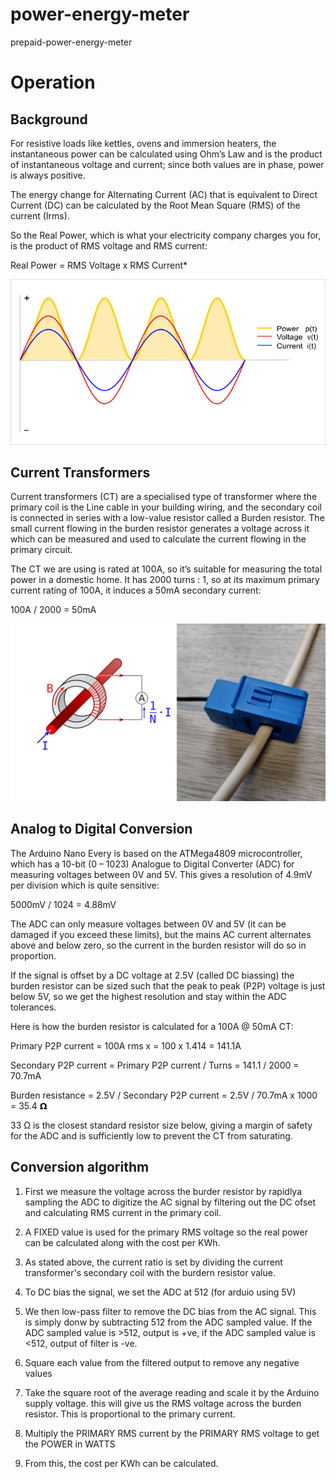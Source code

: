 # power-energy-meter
prepaid-power-energy-meter

# Operation
## Background
For resistive loads like kettles, ovens and immersion heaters, the instantaneous power can be calculated using Ohm’s Law and is the product of instantaneous voltage and current; since both values are in phase, power is always positive.

The energy change for Alternating Current (AC) that is equivalent to Direct Current (DC) can be calculated by the Root Mean Square (RMS) of the current (Irms).

So the Real Power, which is what your electricity company charges you for, is the product of RMS voltage and RMS current:

Real Power = RMS Voltage x RMS Current*

![AC Power voltage graph](./resistive2.webp)

## Current Transformers
Current transformers (CT) are a specialised type of transformer where the primary coil is the Line cable in your building wiring, and the secondary coil is connected in series with a low-value resistor called a Burden resistor. The small current flowing in the burden resistor generates a voltage across it which can be measured and used to calculate the current flowing in the primary circuit.

The CT we are using is rated at 100A, so it’s suitable for measuring the total power in a domestic home. It has 2000 turns : 1, so at its maximum primary current rating of 100A, it induces a 50mA secondary current:

100A / 2000 = 50mA

![Current transformer](./ct.webp)

## Analog to Digital Conversion
The Arduino Nano Every is based on the ATMega4809 microcontroller, which has a 10-bit (0 – 1023) Analogue to Digital Converter (ADC) for measuring voltages between 0V and 5V. This gives a resolution of 4.9mV per division which is quite sensitive:

5000mV / 1024 = 4.88mV

The ADC can only measure voltages between 0V and 5V (it can be damaged if you exceed these limits), but the mains AC current alternates above and below zero, so the current in the burden resistor will do so in proportion.

If the signal is offset by a DC voltage at 2.5V (called DC biassing) the burden resistor can be sized such that the peak to peak (P2P) voltage is just below 5V, so we get the highest resolution and stay within the ADC tolerances.

Here is how the burden resistor is calculated for a 100A @ 50mA CT:

Primary P2P current = 100A rms x  = 100 x 1.414 = 141.1A

Secondary P2P current = Primary P2P current / Turns = 141.1 / 2000 = 70.7mA

Burden resistance = 2.5V / Secondary P2P current = 2.5V / 70.7mA x 1000 = 35.4 𝝮

33 Ω is the closest standard resistor size below, giving a margin of safety for the ADC and is sufficiently low to prevent the CT from saturating.

## Conversion algorithm
1. First we measure the voltage across the burder resistor by rapidlya sampling the ADC to digitize the AC signal by filtering out the DC ofset and calculating RMS current in the primary coil.

2. A FIXED value is used for the primary RMS voltage so the real power can be calculated along with the cost per KWh.

3. As stated above, the current ratio is set by dividing the current transformer's secondary coil with the burdern resistor value.

4. To DC bias the signal, we set the ADC at 512 (for arduio using 5V)

5. We then low-pass filter to remove the DC bias from the AC signal. This is simply donw by subtracting 512 from the ADC sampled value. If the ADC sampled value is >512, output is +ve, if the ADC sampled value is <512, output of filter is -ve.

6. Square each value from the filtered output to remove any negative values

7. Take the square root of the average reading and scale it by the Arduino supply voltage. this will give us the RMS voltage across the burden resistor. This is proportional to the primary current.

8. Multiply the PRIMARY RMS current by the PRIMARY RMS voltage to get the POWER in WATTS

9. From this, the cost per KWh can be calculated.